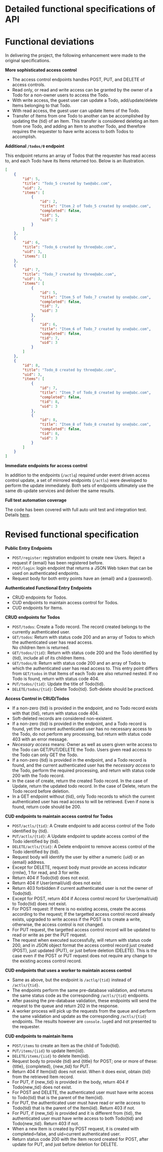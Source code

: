 # Detailed functional specifications of API

# Functional deviations

In delivering the project, the following enhancement were made to the original specifications.

**More sophisticated access control**

- The access control endpoints handles POST, PUT, and DELETE of access controls.
- Read only, or read and write access can be granted by the owner of a Todo for a non-owner users to access the Todo.
- With write access, the guest user can update a Todo, add/update/delete Items belonging to that Todo.
- With read access, the guest user can update Items of the Todo.
- Transfer of Items from one Todo to another can be accomplished by updating the {tid} of an Item.  This transfer
  is considered deleting an Item from one Todo, and adding an Item to another Todo, and therefore requires the
  requester to have write access to both Todos to accomplish.

**Additional `/todos/0` endpoint**  

This endpoint returns an array of Todos that the requester has read access to, and each Todo have its Items returned too.
Below is an illustration.
```json
[
    {
        "id": 5,
        "title": "Todo_5 created by two@abc.com",
        "uid": 2,
        "items": [
            {
                "id": 2,
                "title": "Item_2 of Todo_5 created by one@abc.com",
                "completed": false,
                "tid": 5,
                "uid": 2
            }
        ]
    },
    {
        "id": 6,
        "title": "Todo_6 created by three@abc.com",
        "uid": 3,
        "items": []
    },
    {
        "id": 7,
        "title": "Todo_7 created by three@abc.com",
        "uid": 3,
        "items": [
            {
                "id": 5,
                "title": "Item_5 of Todo_7 created by one@abc.com",
                "completed": false,
                "tid": 7,
                "uid": 3
            },
            {
                "id": 6,
                "title": "Item_6 of Todo_7 created by one@abc.com",
                "completed": false,
                "tid": 7,
                "uid": 3
            }
        ]
    },
    {
        "id": 8,
        "title": "Todo_8 created by three@abc.com",
        "uid": 3,
        "items": [
            {
                "id": 7,
                "title": "Item_7 of Todo_8 created by one@abc.com",
                "completed": false,
                "tid": 8,
                "uid": 3
            },
            {
                "id": 8,
                "title": "Item_8 of Todo_8 created by one@abc.com",
                "completed": false,
                "tid": 8,
                "uid": 3
            }
        ]
    }
]
```

**Immediate endpoints for access control**

In addition to the endpoints (`/actlq`) required under event driven access control update, a set of mirrored endpoints (`/actls`)
were developed to perform the update immediately.  Both sets of endpoints ultimately use the same db update services and
deliver the same results.

**Full test automation coverage**

The code has been covered with full auto unit test and integration test.  Details [here](./full_testing.md).


# Revised functional specification

**Public Entry Endpoints**

- `POST/register`: registration endpoint to create new Users.  Reject a request if {email} has been registered before.
- `POST/login`: login endpoint that returns a JSON Web token that can be used on authenticated endpoints.
- Request body for both entry points have an {email} and a {password}.

**Authenticated Functional Entry Endpoints**

- CRUD endpoints for Todos.
- CUD endpoints to maintain access control for Todos.
- CUD endpoints for Items.

**CRUD endpoints for Todos**

- `POST/todos`: Create a Todo record.  The record created belongs to the currently authenticated user.
- `GET/todos`: Return with status code 200 and an array of Todos to which the authenticated user has read access.  
  No children Item is returned.
- `GET/todos/{tid}`: Return with status code 200 and the Todo identified by {tid}, include all of its children Items.  
- `GET/todos/0`: Return with status code 200 and an array of Todos to which the authenticated user has read access to. 
  This entry point differs from `GET/todos` in that Items of each Todo are also returned nested.
  If no Todo is found, return with status code 404.
- `PUT/todos/{tid}`: Update the title of Todo{tid}.
- `DELETE/todos/{tid}`: Delete Todo{tid}. Soft-delete should be practiced.

**Access Control in CRUD/Todos**

- If a non-zero {tid} is provided in the endpoint, and no Todo record exists with that {tid}, return with status code 404.
- Soft-deleted records are considered non-existent.
- If a non-zero {tid} is provided in the endpoint, and a Todo record is found, yet the current authenticated user has no 
  necessary access to the Todo, do not perform any processing, but return with status code 403 with an error message.
- *Necessary access* means: Owner as well as users given write access to the Todo can GET/PUT/DELETE the Todo.  Users given
  read access to the Todo can only GET the Todo.
- If a non-zero {tid} is provided in the endpoint, and a Todo record is found, and the current authenticated user has the 
  *necessary access* to the Todo, perform the required processing, and return with status code 200 with the Todo record.
- In the case of create, return the created Todo record.  In the case of Update, return the updated todo record.  In the
  case of Delete, return the Todo record before deletion.
- In a GET endpoint without {tid}, only Todo records to which the current authenticated user has read access to will be 
  retrieved.  Even if none is found, return code should be 200.

**CUD endpoints to maintain access control for Todos**

- `POST/actls/{tid}`: A Create endpoint to add access control of the Todo identified by {tid}.
- `PUT/actls/{tid}`: A Update endpoint to update access control of the Todo identified by {tid}.
- `DELETE/actls/{tid}`: A Delete endpoint to remove access control of the Todo identified by {tid}.
- Request body will identify the user by either a numeric {uid} or an {email} address.
- Except for DELETE, request body must provide an access indicator {rmlw}, 1 for read, and 3 for write.
- Return 404 if Todo{tid} does not exist.
- Return 404 if User{email/uid} does not exist.
- Return 403 forbidden if current authenticated user is not the owner of Todo{tid}.
- Except for POST, return 404 if Access control record for User{email/uid} to Todo{tid} does not exist.
- For POST request: If there is no existing access, create the access according to the request;  If the targetted access control 
  record already exists, upgraded to write access if the POST is to create a write, otherwise, the access control is not changed.
- For PUT request, the targetted access control record will be updated to read or write as per the PUT request.
- The request when executed successfully, will return with status code 200, and in JSON object format the access control record 
  just created (POST), just updated (PUT), or just before deletion (DELETE).  This is the case even if the POST or PUT request
  does not require any change to the existing access control record.

**CUD endpoints that uses a worker to maintain access control**

- Same as above, but the endpoint is `/actlq/{tid}` instead of `/actls/{tid}`.
- The endpoints perform the same pre-database validation, and returns the same status code as the corresponding `/actls/{tid}`
  endpoints.
- After passing the pre-database validation, these endpoints will send the request to the queue and return 202 in the response.
- A worker process will pick up the requests from the queue and perform the same validation and update as the corresponding
  `/actls/{tid}` endpoints.  The results however are `console.log`ed and not presented to the requester.

**CUD endpoints to maintain Items**

- `POST/items` to create an Item as the child of Todo{tid}.
- `PUT/items/{iid}` to update Item{iid}.
- `DELETE/items/{iid}` to delete Item{iid}.
- Request body to provide {tid} and {title} for POST; one or more of these: {title}, {completed}, {new_tid} for PUT.
- Return 404 if Item{iid} does not exist.  When it does exist, obtain {tid} from the retrieved Item record.
- For PUT, if {new_tid} is provided in the body, return 404 if Todo{new_tid} does not exist. 
- For POST and DELETE, the authenticated user must have write access to Todo{tid} that is the parent of the Item{iid}.
- For PUT, the authenticated user must have read or write access to Todo{tid} that is the parent of the Item{iid}. 
  Return 403 if not.
- For PUT, if {new_tid} is provided and it is different from {tid}, the authenticated user must have write access to 
  both Todo{tid} and Todo{new_tid}.  Return 403 if not.
- When a new Item is created by POST request, it is created with completed=false, and uid=current authenticated user.
- Return status code 200 with the Item record created for POST, after update for PUT, and just before deletion for DELETE.

